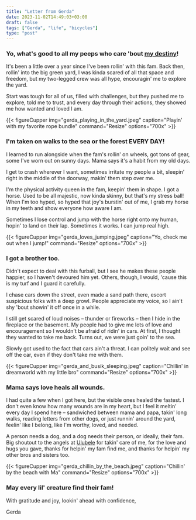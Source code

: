 ```yaml
---
title: "Letter from Gerda"
date: 2023-11-02T14:49:03+03:00
draft: false
tags: ["Gerda", "life", "bicycles"]
type: "post"
---
```


### Yo, what's good to all my peeps who care 'bout [my destiny](https://eng.lsm.lv/article/society/society/29.09.2023-latvian-radio-investigation-involves-dog-homeless-man-gas-station-animal-shelter-billionaire.a525652/)!

It's been a little over a year since I've been rollin' with this fam. Back then, rollin' into the big green yard, I was kinda scared of all that space and freedom, but my two-legged crew was all hype, encouragin' me to explore the yard. 

Start was tough for all of us, filled with challenges, but they pushed me to explore, told me to trust, and every day through their actions, they showed me how wanted and loved I am.

{{< figureCupper
img="gerda_playing_in_the_yard.jpeg"
caption="Playin' with my favorite rope bundle"
command="Resize"
options="700x" >}}

### I'm taken on walks to the sea or the forest EVERY DAY! 

I learned to run alongside when the fam's rollin' on wheels, got tons of gear, some I've worn out on sunny days. Mama says it's a habit from my old days. 

I get to crash wherever I want, sometimes irritate my people a bit, sleepin' right in the middle of the doorway, makin' them step over me.

I'm the physical activity queen in the fam, keepin' them in shape. I got a horse. Used to be all majestic, now kinda skinny, but that's my stress ball! When I'm too hyped, so hyped that joy's burstin' out of me, I grab my horse in my teeth and show everyone how aware I am. 

Sometimes I lose control and jump with the horse right onto my human, hopin' to land on their lap. Sometimes it works. I can jump real high.

{{< figureCupper
img="gerda_loves_jumping.jpeg"
caption="Yo, check me out when I jump!"
command="Resize"
options="700x" >}}

### I got a brother too. 

Didn't expect to deal with this furball, but I see he makes these people happier, so I haven't devoured him yet. Others, though, I would, 'cause this is my turf and I guard it carefully. 

I chase cars down the street, even made a sand path there, escort suspicious folks with a deep growl. People appreciate my voice, so I ain't shy 'bout showin' it off once in a while.

I still get scared of loud noises – thunder or fireworks – then I hide in the fireplace or the basement. My people had to give me lots of love and encouragement so I wouldn't be afraid of ridin' in cars. At first, I thought they wanted to take me back. Turns out, we were just goin' to the sea. 

Slowly got used to the fact that cars ain't a threat. I can politely wait and see off the car, even if they don't take me with them.

{{< figureCupper
img="gerda_and_busik_sleeping.jpeg"
caption="Chillin' in dreamworld with my little bro"
command="Resize"
options="700x" >}}


### Mama says love heals all wounds. 

I had quite a few when I got here, but the visible ones healed the fastest. I don't even know how many wounds are in my heart, but I feel it meltin' every day I spend here – sandwiched between mama and papa, takin' long walks, reading letters from other dogs, or just runnin' around the yard, feelin' like I belong, like I'm worthy, loved, and needed.

A person needs a dog, and a dog needs their person, or ideally, their fam. Big shoutout to the angels at [Ulubele](https://ulubele.org/) for takin' care of me, for the love and hugs you gave, thanks for helpin' my fam find me, and thanks for helpin' my other bros and sisters too. 

{{< figureCupper
img="gerda_chillin_by_the_beach.jpeg"
caption="Chillin' by the beach with Ma"
command="Resize"
options="700x" >}}

### May every lil' creature find their fam!

With gratitude and joy, lookin' ahead with confidence,

Gerda
